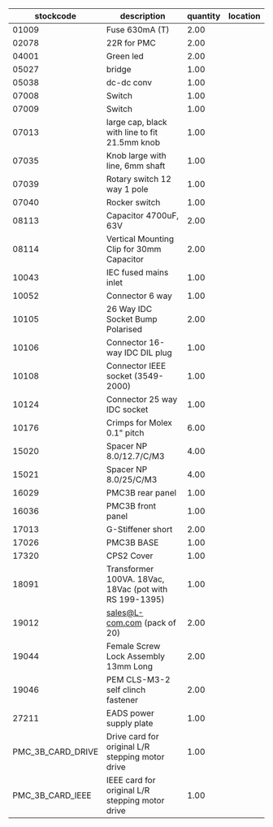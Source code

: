 |stockcode|description|quantity|location|
|---------|-----------|--------|--------|
|01009|Fuse 630mA (T)|2.00||
|02078|22R for PMC|2.00||
|04001|Green led|2.00||
|05027|bridge|1.00||
|05038|dc-dc conv|1.00||
|07008|Switch|1.00||
|07009|Switch|1.00||
|07013|large cap, black with line to fit 21.5mm knob|1.00||
|07035|Knob large with line, 6mm shaft|1.00||
|07039|Rotary switch 12 way 1 pole|1.00||
|07040|Rocker switch|1.00||
|08113|Capacitor 4700uF, 63V|2.00||
|08114|Vertical Mounting Clip for 30mm Capacitor|2.00||
|10043|IEC fused mains inlet|1.00||
|10052|Connector 6 way|1.00||
|10105|26 Way IDC Socket Bump Polarised|2.00||
|10106|Connector 16-way IDC DIL plug|1.00||
|10108|Connector IEEE socket (3549-2000)|1.00||
|10124|Connector 25 way IDC socket|1.00||
|10176|Crimps for Molex 0.1" pitch|6.00||
|15020|Spacer NP 8.0/12.7/C/M3|4.00||
|15021|Spacer NP 8.0/25/C/M3|4.00||
|16029|PMC3B rear panel|1.00||
|16036|PMC3B front panel|1.00||
|17013|G-Stiffener short|2.00||
|17026|PMC3B BASE|1.00||
|17320|CPS2 Cover|1.00||
|18091|Transformer 100VA. 18Vac, 18Vac (pot with RS 199-1395)|1.00||
|19012|sales@L-com.com   (pack of 20)|2.00| |
|19044|Female Screw Lock Assembly 13mm Long|2.00||
|19046|PEM CLS-M3-2 self clinch fastener|2.00||
|27211|EADS power supply plate|1.00||
|PMC_3B_CARD_DRIVE|Drive card for original L/R stepping motor drive|1.00||
|PMC_3B_CARD_IEEE|IEEE card for original L/R stepping motor drive|1.00||
